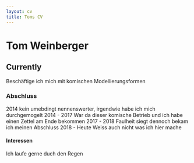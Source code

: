 ```yaml
---
layout: cv
title: Toms CV
---
```


# Tom Weinberger #

## Currently ##

Beschäftige ich mich mit komischen Modellierungsformen

### Abschluss ###
2014 kein umebdingt nennenswerter, irgendwie habe  ich mich durchgemogelt
2014 - 2017 War da dieser komische Betrieb und ich habe einen Zettel am Ende bekommen
2017 - 2018 Faulheit siegt dennoch bekam ich meinen Abschluss
2018 - Heute Weiss auch  nicht was ich hier mache
#### Interessen ####

Ich laufe gerne duch den Regen
